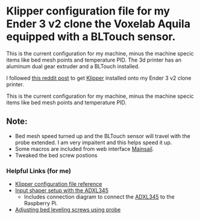 # Klipper configuration file for my Ender 3 v2 clone the Voxelab Aquila equipped with a BLTouch sensor.

This is the current configuration for my machine, minus the machine specic items like bed mesh points and temperature PID. The 3d printer has an aluminum dual gear extruder and a BLTouch installed.

I followed [this reddit post](https://www.reddit.com/r/klippers/comments/kj2h5r/stepbystep_guide_for_ender_3_v2_klipper_w_bltouch/) to get [Klipper](https://www.klipper3d.org/) installed onto my Ender 3 v2 clone printer.

This is the current configuration for my machine, minus the machine specic items like bed mesh points and temperature PID.

## Note:
* Bed mesh speed turned up and the BLTouch sensor will travel with the probe extended. I am very impaitent and this helps speed it up.
* Some macros are included from web interface [Mainsail](https://docs.mainsail.xyz/).
* Tweaked the bed screw postions 


### Helpful Links (for me)
* [Klipper configuration file reference](https://www.klipper3d.org/Config_Reference.html)
* [Input shaper setup with the ADXL345](https://www.klipper3d.org/Measuring_Resonances.html)
  * Includes connection diagram to connect the [ADXL345](https://www.adafruit.com/product/1231) to the Raspberry Pi.
* [Adjusting bed leveling screws using probe](https://github.com/KevinOConnor/klipper/blob/master/docs/Manual_Level.md#adjusting-bed-leveling-screws-using-the-bed-probe)

